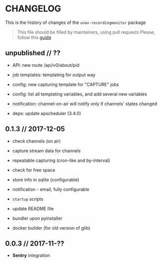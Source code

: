 # CHANGELOG

This is the history of changes of the `unav-recordingmonitor` package

> This file should be filled by maintainers, using pull requests
> Please, follow this [guide](http://keepachangelog.com/en/0.3.0/)

## unpublished // ??

* API: new route /api/v0/about/pid
* job templates: templating for output way
* config: new capturing template for "CAPTURE" jobs
* config: list all templating variables, and add several new variables
* notification: channel-on-air will notify only if channels' states changed

* deps: update apscheduler (3.4.0)

## 0.1.3 // 2017-12-05

* check channels (on air)
* capture stream data for channels
* repeatable capturing (cron-like and by-interval)
* check for free space
* store info in sqlite (configurable)
* notification - email, fully configurable

* `startup` scripts
* update README file

* bundler upon pyinstaller
* docker builder (for old version of glib)

## 0.0.3 // 2017-11-??

* **Sentry** integration

